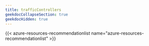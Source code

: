 ```yaml
---
title: trafficControllers
geekdocCollapseSection: true
geekdocHidden: true
---
```


{{< azure-resources-recommendationlist name="azure-resources-recommendationlist" >}}
